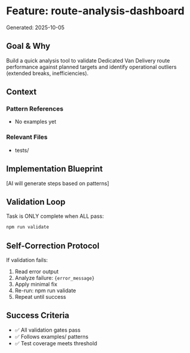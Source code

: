 # Feature: route-analysis-dashboard
Generated: 2025-10-05

## Goal & Why
Build a quick analysis tool to validate Dedicated Van Delivery route performance against planned targets and identify operational outliers (extended breaks, inefficiencies).

## Context
### Pattern References
- No examples yet

### Relevant Files
- tests/

## Implementation Blueprint
[AI will generate steps based on patterns]

## Validation Loop
Task is ONLY complete when ALL pass:
```bash
npm run validate
```

## Self-Correction Protocol
If validation fails:
1) Read error output
2) Analyze failure: `{error_message}`
3) Apply minimal fix
4) Re-run: npm run validate
5) Repeat until success

## Success Criteria
- ✅ All validation gates pass
- ✅ Follows examples/ patterns
- ✅ Test coverage meets threshold

